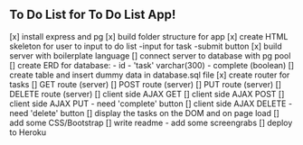 ## To Do List for To Do List App!

[x] install express and pg
[x] build folder structure for app
[x] create HTML skeleton for user to input to do list
    -input for task
    -submit button 
[x] build server with boilerplate language
[] connect server to database with pg pool
[] create ERD for database:
    - id
    - 'task' varchar(300)
    - complete (boolean)
[] create table and insert dummy data in database.sql file
[x] create router for tasks
    [] GET route (server)
    [] POST route (server)
    [] PUT route (server)
    [] DELETE route (server)
[] client side AJAX GET
[] client side AJAX POST
[] client side AJAX PUT
    - need 'complete' button 
[] client side AJAX DELETE
    - need 'delete' button
[] display the tasks on the DOM and on page load
[] add some CSS/Bootstrap
[] write readme - add some screengrabs
[] deploy to Heroku
